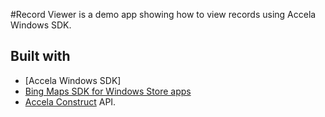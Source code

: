 #Record Viewer is a demo app showing how to view records using Accela Windows SDK. 


## Built with

* [Accela Windows SDK]
* [Bing Maps SDK for Windows Store apps](http://visualstudiogallery.msdn.microsoft.com/ebc98390-5320-4088-a2b5-8f276e4530f9)
* [Accela Construct](https://developer.accela.com/) API.
